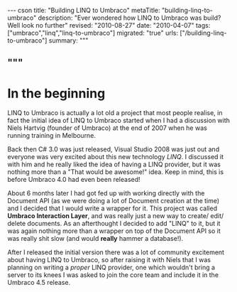 --- cson
title: "Building LINQ to Umbraco"
metaTitle: "building-linq-to-umbraco"
description: "Ever wondered how LINQ to Umbraco was build? Well look no further"
revised: "2010-08-27"
date: "2010-04-07"
tags: ["umbraco","linq","linq-to-umbraco"]
migrated: "true"
urls: ["/building-linq-to-umbraco"]
summary: """

"""
---
# In the beginning #

LINQ to Umbraco is actually a lot old a project that most people realise, in fact the initial idea of LINQ to Umbraco started when I had a discussion with Niels Hartvig (founder of Umbraco) at the end of 2007 when he was running training in Melbourne.

Back then C# 3.0 was just released, Visual Studio 2008 was just out and everyone was very excited about this new technology *LINQ*. I discussed it with him and he really liked the idea of having a LINQ provider, but it was nothing more than a "That would be awesome!" idea. Keep in mind, this is before Umbraco 4.0 had even been released!

About 6 months later I had got fed up with working directly with the Document API (as we were doing a lot of Document creation at the time) and I decided that I would write a wrapper for it. This project was called **Umbraco Interaction Layer**, and was really just a new way to create/ edit/ delete documents. As an afterthought I decided to add "LINQ" to it, but it was again nothing more than a wrapper on top of the Document API so it was really shit slow (and would **really** hammer a database!).

After I released the initial version there was a lot of community excitement about having LINQ to Umbraco, so after raising it with Niels that I was planning on writing a *proper* LINQ provider, one which wouldn't bring a server to its knees I was asked to join the core team and include it in the Umbraco 4.5 release.

